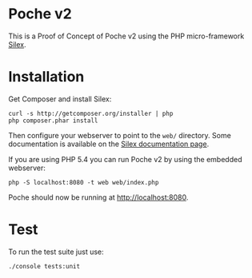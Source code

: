 # Poche v2

This is a Proof of Concept of Poche v2 using the PHP micro-framework [Silex](http://silex.sensiolabs.org).

# Installation

Get Composer and install Silex:

    curl -s http://getcomposer.org/installer | php
    php composer.phar install

Then configure your webserver to point to the `web/` directory. Some documentation is available on the [Silex documentation page](http://silex.sensiolabs.org/doc/web_servers.html).

If you are using PHP 5.4 you can run Poche v2 by using the embedded webserver:

    php -S localhost:8080 -t web web/index.php

Poche should now be running at [http://localhost:8080](http://localhost:8080).

# Test

To run the test suite just use:

    ./console tests:unit
